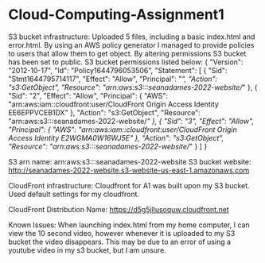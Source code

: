 # Cloud-Computing-Assignment1
S3 bucket infrastructure: Uploaded 5 files, including a basic index.html and error.html. By using an AWS policy generator I managed to provide policies to users that allow them to get object. By altering permissions S3 bucket has been set to public.
S3 bucket permissions listed below:
{
    "Version": "2012-10-17",
    "Id": "Policy1644796053506",
    "Statement": [
        {
            "Sid": "Stmt1644795714117",
            "Effect": "Allow",
            "Principal": "*",
            "Action": "s3:GetObject",
            "Resource": "arn:aws:s3:::seanadames-2022-website/*"
        },
        {
            "Sid": "2",
            "Effect": "Allow",
            "Principal": {
                "AWS": "arn:aws:iam::cloudfront:user/CloudFront Origin Access Identity EE6EPPVCEB1DX"
            },
            "Action": "s3:GetObject",
            "Resource": "arn:aws:s3:::seanadames-2022-website/*"
        },
        {
            "Sid": "3",
            "Effect": "Allow",
            "Principal": {
                "AWS": "arn:aws:iam::cloudfront:user/CloudFront Origin Access Identity E2WGMA0W16WJ5E"
            },
            "Action": "s3:GetObject",
            "Resource": "arn:aws:s3:::seanadames-2022-website/*"
        }
    ]
}


S3 arn name: arn:aws:s3:::seanadames-2022-website
S3 bucket website: http://seanadames-2022-website.s3-website-us-east-1.amazonaws.com

CloudFront infrastructure: Cloudfront for A1 was built upon my S3 bucket. Used default settings for my cloudfront.

CloudFront Distribution Name: https://d5g5jllusoquw.cloudfront.net

Known Issues: When launching index.html from my home computer, I can view the 10 second video, however whenever it is uploaded to my S3 bucket the video disappears. This may be due to an error of using a youtube video in my s3 bucket, but I am unsure.

